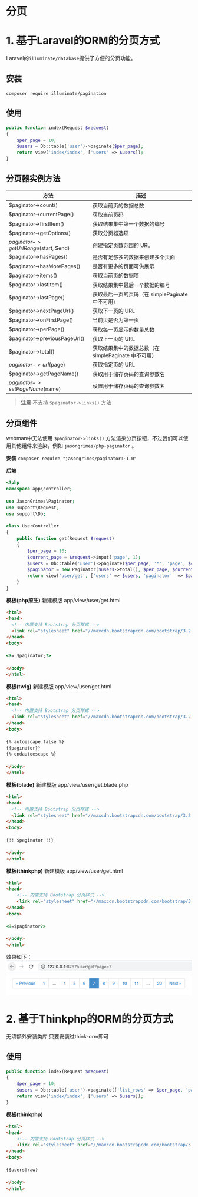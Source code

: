 # 分页

# 1. 基于Laravel的ORM的分页方式
Laravel的`illuminate/database`提供了方便的分页功能。

## 安装
`composer require illuminate/pagination`

## 使用
```php
public function index(Request $request)
{
    $per_page = 10;
    $users = Db::table('user')->paginate($per_page);
    return view('index/index', ['users' => $users]);
}
```

## 分页器实例方法
|  方法   | 描述  |
|  ----  |-----|
|$paginator->count()|获取当前页的数据总数|
|$paginator->currentPage()|获取当前页码|
|$paginator->firstItem()|获取结果集中第一个数据的编号|
|$paginator->getOptions()|获取分页器选项|
|$paginator->getUrlRange($start, $end)|创建指定页数范围的 URL|
|$paginator->hasPages()|是否有足够多的数据来创建多个页面|
|$paginator->hasMorePages()|是否有更多的页面可供展示|
|$paginator->items()|获取当前页的数据项|
|$paginator->lastItem()|获取结果集中最后一个数据的编号|
|$paginator->lastPage()|获取最后一页的页码（在 simplePaginate 中不可用）|
|$paginator->nextPageUrl()|获取下一页的 URL|
|$paginator->onFirstPage()|当前页是否为第一页|
|$paginator->perPage()|获取每一页显示的数量总数|
|$paginator->previousPageUrl()|获取上一页的 URL|
|$paginator->total()|获取结果集中的数据总数（在 simplePaginate 中不可用）|
|$paginator->url($page)|获取指定页的 URL|
|$paginator->getPageName()|获取用于储存页码的查询参数名|
|$paginator->setPageName($name)|设置用于储存页码的查询参数名|

> **注意**
> 不支持 `$paginator->links()` 方法

## 分页组件
webman中无法使用 `$paginator->links()` 方法渲染分页按钮，不过我们可以使用其他组件来渲染，例如 `jasongrimes/php-paginator` 。

**安装**
`composer require "jasongrimes/paginator:~1.0"`


**后端**
```php
<?php
namespace app\controller;

use JasonGrimes\Paginator;
use support\Request;
use support\Db;

class UserController
{
    public function get(Request $request)
    {
        $per_page = 10;
        $current_page = $request->input('page', 1);
        $users = Db::table('user')->paginate($per_page, '*', 'page', $current_page);
        $paginator = new Paginator($users->total(), $per_page, $current_page, '/user/get?page=(:num)');
        return view('user/get', ['users' => $users, 'paginator'  => $paginator]);
    }
}
```

**模板(php原生)**
新建模版 app/view/user/get.html
```html
<html>
<head>
  <!-- 内置支持 Bootstrap 分页样式 -->
  <link rel="stylesheet" href="//maxcdn.bootstrapcdn.com/bootstrap/3.2.0/css/bootstrap.min.css">
</head>
<body>

<?= $paginator;?>

</body>
</html>
```

**模板(twig)** 
新建模版 app/view/user/get.html
```html
<html>
<head>
  <!-- 内置支持 Bootstrap 分页样式 -->
  <link rel="stylesheet" href="//maxcdn.bootstrapcdn.com/bootstrap/3.2.0/css/bootstrap.min.css">
</head>
<body>

{% autoescape false %}
{{paginator}}
{% endautoescape %}

</body>
</html>
```

**模板(blade)** 
新建模版 app/view/user/get.blade.php
```html
<html>
<head>
  <!-- 内置支持 Bootstrap 分页样式 -->
  <link rel="stylesheet" href="//maxcdn.bootstrapcdn.com/bootstrap/3.2.0/css/bootstrap.min.css">
</head>
<body>

{!! $paginator !!}

</body>
</html>
```

**模板(thinkphp)**
新建模版 app/view/user/get.html
```html
<html>
<head>
    <!-- 内置支持 Bootstrap 分页样式 -->
    <link rel="stylesheet" href="//maxcdn.bootstrapcdn.com/bootstrap/3.2.0/css/bootstrap.min.css">
</head>
<body>

<?=$paginator?>

</body>
</html>
```

效果如下：
![](../assets/img/paginator.png)

# 2. 基于Thinkphp的ORM的分页方式
无须额外安装类库,只要安装过think-orm即可
## 使用
```php
public function index(Request $request)
{
    $per_page = 10;
    $users = Db::table('user')->paginate(['list_rows' => $per_page, 'page' => $request->get('page', 1), 'path' => $request->path()]);
    return view('index/index', ['users' => $users]);
}
```

**模板(thinkphp)**
```html
<html>
<head>
    <!-- 内置支持 Bootstrap 分页样式 -->
    <link rel="stylesheet" href="//maxcdn.bootstrapcdn.com/bootstrap/3.2.0/css/bootstrap.min.css">
</head>
<body>

{$users|raw}

</body>
</html>
```
